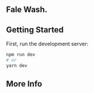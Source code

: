 ## Fale Wash.

## Getting Started

First, run the development server:

```bash
npm run dev
# or
yarn dev
```

## More Info
